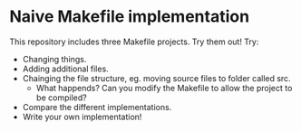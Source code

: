 
# Naive Makefile implementation

This repository includes three Makefile projects.
Try them out!
Try:
* Changing things.
* Adding additional files.
* Chainging the file structure, eg. moving source files to folder called src.
    * What happends? Can you modify the Makefile to allow the project to be compiled?
* Compare the different implementations.
* Write your own implementation!


